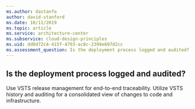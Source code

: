 ```yaml
---
ms.author: dastanfo
author: david-stanford
ms.date: 10/11/2019
ms.topic: article
ms.service: architecture-center
ms.subservice: cloud-design-principles
ms.uid: dd0d72c4-415f-4793-ac8c-2399e697d2cc
ms.assessment_question: Is the deployment process logged and audited?
---
```

## Is the deployment process logged and audited?

Use VSTS release management for end-to-end traceability. Utilize VSTS history and auditing for a consolidated view of changes to code and infrastructure.
